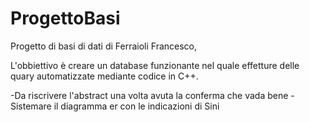 # ProgettoBasi

Progetto di basi di dati di Ferraioli Francesco,

L'obbiettivo è creare un database funzionante nel quale effetture delle quary automatizzate mediante codice in C++.
 
 
-Da riscrivere l'abstract una volta avuta la conferma che vada bene
-Sistemare il diagramma er con le indicazioni di Sini